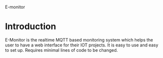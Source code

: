E-monitor
# Introduction
E-Monitor is the realtime MQTT based monitoring system which helps the user to have a web interface for their IOT projects.
It is easy to use and easy to set up.
Requires minimal lines of code to be changed.